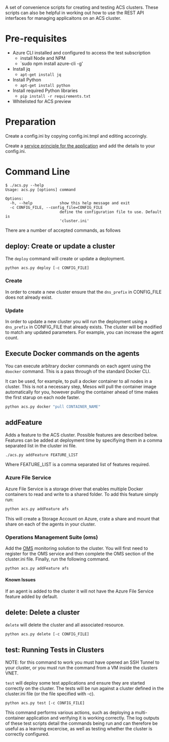 A set of convenience scripts for creating and testing ACS
clusters. These scripts can also be helpful in working out how to use
the REST API interfaces for managing applicaitons on an ACS cluster.

# Pre-requisites

  * Azure CLI installed and configured to access the test subscription
    * install Node and NPM
    * `sudo npm install azure-cli -g'
  * Install jq
    * `apt-get install jq`
  * Install Python
    * `apt-get install python`
  * Install required Python libraries
    * `pip install -r requirements.txt`
  * Whitelisted for ACS preview

# Preparation

Create a config.ini by copying config.ini.tmpl and editing accoringly.

Create a [service principle for the
application](http://rgardler.github.io/2016/02/10/create_keys_for_an_application_to_manage_azure)
and add the details to your config.ini.

# Command Line

```
$ ./acs.py --help
Usage: acs.py [options] command

Options:
  -h, --help            show this help message and exit
  -c CONFIG_FILE, --config_file=CONFIG_FILE
                        define the configuration file to use. Default is
                        'cluster.ini'
```

There are a number of accepted commands, as follows

## deploy: Create or update a cluster

The `deploy` command will create or update a deployment. 

```bash
python acs.py deploy [-c CONFIG_FILE]
```

### Create

In order to create a new cluster ensure that the `dns_prefix` in
CONFIG_FILE does not already exist.

### Update

In order to update a new cluster you will run the deployment using a
`dns_prefix` in CONFIG_FILE that already exists. The cluster will be
modified to match any updated parameters. For example, you can
increase the agent count.

## Execute Docker commands on the agents

You can execute arbitrary docker commands on each agent using the
`doocker` command. This is a pass through of the standard Docker
CLI.

It can be used, for example, to pull a docker container to all nodes
in a cluster. This is not a necessary step, Mesos will pull the
container image automatically for you, however pulling the container
ahead of time makes the first starup on each node faster.

```bash
python acs.py docker "pull CONTAINER_NAME"
```

## addFeature

Adds a feature to the ACS cluster. Possible features are described
below. Features can be added at deployment time by specifiying them in
a comma separated list in the cluster ini file.

```bash
./acs.py addFeature FEATURE_LIST
```

Where FEATURE_LIST is a comma separated list of features required.

### Azure File Service

Azure File Service is a storage driver that enables multiple Docker
containers to read and write to a shared folder. To add this feature
simply run:

```bash
python acs.py addFeature afs
```

This will create a Storage Account on Azure, crate a share and mount
that share on each of the agents in your cluster.

### Operations Management Suite (oms)

Add the
[OMS](https://blogs.technet.microsoft.com/momteam/2015/11/03/announcing-linux-docker-container-management-with-oms/)
monitoring solution to the cluster. You will first need to register
for the OMS service and then complete the OMS section of the
cluster.ini file. Finally, run the following command.

```bash
python acs.py addFeature afs
```


#### Known Issues

If an agent is added to the cluster it will not have the Azure File
Service feature added by default.

## delete: Delete a cluster

`delete` will delete the cluster and all associated resource.

```bash
python acs.py delete [-c CONFIG_FILE]
```

## test: Running Tests in Clusters

NOTE: for this command to work you must have opened an SSH Tunnel to
your cluster, or you must run the command from a VM inside the
clusters VNET.

`test` will deploy some test applications and ensure they are started
correctly on the cluster. The tests will be run against a cluster
defined in the cluster.ini file (or the file specified with -c).

```bash
python acs.py test [-c CONFIG_FILE]
```

This command performs various actions, such as deploying a
multi-container application and verifying it is working correctly. The
log outputs of these test scripts detail the commands being run and
can therefore be useful as a learning excercise, as well as testing
whether the cluster is correctly configured.